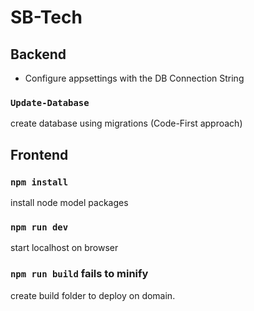 # SB-Tech

## Backend

- Configure appsettings with the DB Connection String

### `Update-Database`
create database using migrations  (Code-First approach)


## Frontend

### `npm install`
install node model packages

### `npm run dev`
start localhost on browser


### `npm run build` fails to minify
create build folder to deploy on domain.
